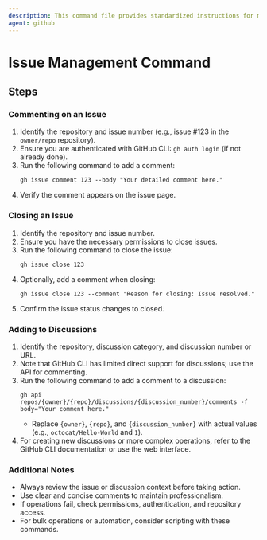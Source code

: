 ```yaml
---
description: This command file provides standardized instructions for managing GitHub issues and discussions within the OpenCode ecosystem. It covers commenting on issues, closing issues, and adding comments to discussions using the GitHub CLI (`gh`). This ensures consistent and efficient handling of repository interactions.
agent: github
---
```

# Issue Management Command

## Steps

### Commenting on an Issue
1. Identify the repository and issue number (e.g., issue #123 in the `owner/repo` repository).
2. Ensure you are authenticated with GitHub CLI: `gh auth login` (if not already done).
3. Run the following command to add a comment:
   ```
   gh issue comment 123 --body "Your detailed comment here."
   ```
4. Verify the comment appears on the issue page.

### Closing an Issue
1. Identify the repository and issue number.
2. Ensure you have the necessary permissions to close issues.
3. Run the following command to close the issue:
   ```
   gh issue close 123
   ```
4. Optionally, add a comment when closing:
   ```
   gh issue close 123 --comment "Reason for closing: Issue resolved."
   ```
5. Confirm the issue status changes to closed.

### Adding to Discussions
1. Identify the repository, discussion category, and discussion number or URL.
2. Note that GitHub CLI has limited direct support for discussions; use the API for commenting.
3. Run the following command to add a comment to a discussion:
   ```
   gh api repos/{owner}/{repo}/discussions/{discussion_number}/comments -f body="Your comment here."
   ```
   - Replace `{owner}`, `{repo}`, and `{discussion_number}` with actual values (e.g., `octocat/Hello-World` and `1`).
4. For creating new discussions or more complex operations, refer to the GitHub CLI documentation or use the web interface.

### Additional Notes
- Always review the issue or discussion context before taking action.
- Use clear and concise comments to maintain professionalism.
- If operations fail, check permissions, authentication, and repository access.
- For bulk operations or automation, consider scripting with these commands.